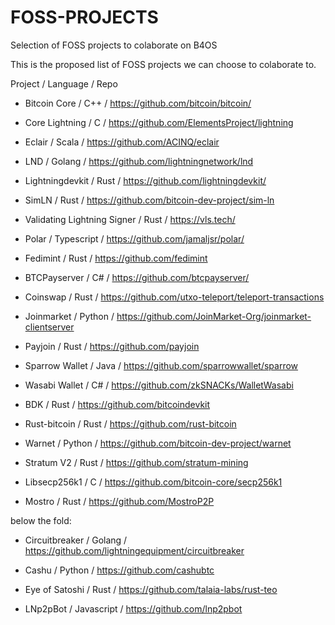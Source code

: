 # FOSS-PROJECTS
Selection of FOSS projects to colaborate on B4OS

This is the proposed list of FOSS projects we can choose to colaborate to.

Project / Language / Repo

* Bitcoin Core / C++ / https://github.com/bitcoin/bitcoin/

* Core Lightning / C / https://github.com/ElementsProject/lightning

* Eclair / Scala / https://github.com/ACINQ/eclair

* LND	/ Golang / https://github.com/lightningnetwork/lnd

* Lightningdevkit	/ Rust / https://github.com/lightningdevkit/

* SimLN	/ Rust / https://github.com/bitcoin-dev-project/sim-ln

* Validating Lightning Signer /	Rust / https://vls.tech/

* Polar /	Typescript / https://github.com/jamaljsr/polar/

* Fedimint / Rust / https://github.com/fedimint

* BTCPayserver / C# /	https://github.com/btcpayserver/

* Coinswap / Rust / https://github.com/utxo-teleport/teleport-transactions

* Joinmarket / Python /	https://github.com/JoinMarket-Org/joinmarket-clientserver

* Payjoin /	Rust / https://github.com/payjoin

* Sparrow Wallet / Java / https://github.com/sparrowwallet/sparrow

* Wasabi Wallet / C# /	https://github.com/zkSNACKs/WalletWasabi

* BDK / Rust / https://github.com/bitcoindevkit

* Rust-bitcoin / Rust /	https://github.com/rust-bitcoin

* Warnet / Python	/ https://github.com/bitcoin-dev-project/warnet

* Stratum V2 / Rust / https://github.com/stratum-mining

* Libsecp256k1	/ C /	https://github.com/bitcoin-core/secp256k1
  
* Mostro / Rust / https://github.com/MostroP2P


below the fold:

* Circuitbreaker / Golang / https://github.com/lightningequipment/circuitbreaker

* Cashu	/ Python / https://github.com/cashubtc

* Eye of Satoshi	/ Rust / https://github.com/talaia-labs/rust-teo

* LNp2pBot / Javascript / https://github.com/lnp2pbot
